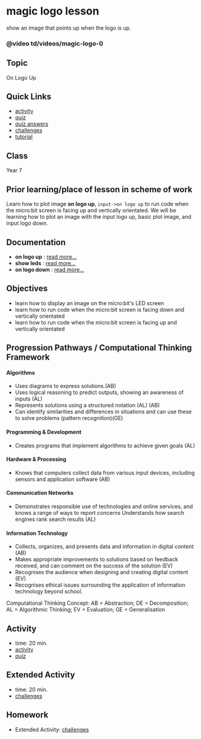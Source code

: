 # magic logo lesson

show an image that points up when the logo is up.

### @video td/videos/magic-logo-0

## Topic

On Logo Up

## Quick Links

* [activity](/microbit/lessons/magic-logo/activity)
* [quiz](/microbit/lessons/magic-logo/quiz)
* [quiz answers](/microbit/lessons/magic-logo/quiz-answers)
* [challenges](/microbit/lessons/magic-logo/challenges)
* [tutorial](/microbit/lessons/magic-logo/tutorial)

## Class

Year 7

## Prior learning/place of lesson in scheme of work

Learn how to plot image **on logo up**, `input->on logo up` to run code when the micro:bit screen is facing up and vertically orientated. We will be learning how to plot an image with the input logo up, basic plot image, and input logo down.

## Documentation

* **on logo up** : [read more...](/microbit/functions/on-logo-up)
* **show leds** : [read more...](/microbit/reference/basic/show-leds)
* **on logo down** : [read more...](/microbit/functions/on-logo-down)

## Objectives

* learn how to display an image on the micro:bit's LED screen
* learn how to run code when the micro:bit screen is facing down and vertically orientated
* learn how to run code when the micro:bit screen is facing up and vertically orientated

## Progression Pathways / Computational Thinking Framework

#### Algorithms

* Uses diagrams to express solutions.(AB)
*  Uses logical reasoning to predict  outputs, showing an awareness of inputs (AL)
* Represents solutions using a structured notation (AL) (AB)
*  Can identify similarities and differences in situations and can use these to solve problems (pattern recognition)(GE)

#### Programming & Development

* Creates programs that implement algorithms to achieve given goals (AL)

#### Hardware & Processing

* Knows that computers collect data from various input devices, including sensors and application software (AB)

#### Communication Networks

* Demonstrates responsible use of technologies and online services, and knows a range of ways to report concerns Understands how search engines rank search results (AL)

#### Information Technology

* Collects, organizes, and presents data and information in digital content (AB)
* Makes appropriate improvements to solutions based on feedback received, and can comment on the success of the solution (EV)
* Recognises the audience when designing and creating digital content (EV)
* Recognises ethical issues surrounding the application of information technology beyond school.

Computational Thinking Concept: AB = Abstraction; DE = Decomposition; AL = Algorithmic Thinking; EV = Evaluation; GE = Generalisation

## Activity

* time: 20 min.
* [activity](/microbit/lessons/magic-logo/activity)
* [quiz](/microbit/lessons/magic-logo/quiz)

## Extended Activity

* time: 20 min.
* [challenges](/microbit/lessons/magic-logo/challenges)

## Homework

* Extended Activity: [challenges](/microbit/lessons/magic-logo/challenges)

